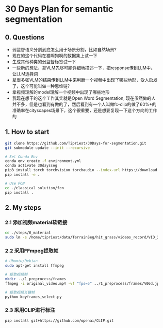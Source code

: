 # 30 Days Plan for semantic segmentation

## 0. Questions

- 弱监督语义分割到底怎么用于场景分割，比如自然场景?
- 现在的这个代码在猫啊狗啊的数据集上试一下
- 生成其他种类的弱监督标签试一下
- 一些新的想法，拿VLM先尽可能详细地描述一下，把response传到LLM中，让LLM选择词
- 拿很多张VLM的结果传到LLM中来判断一个视频中出现了哪些地形，受人启发了，这个可能叫做一种思维链?
- 拿视频理解的model理解一个视频中出现了哪些地形
- 我现在想干的这个工作其实就是Open Word Segmentation, 现在虽然做的人并不多，但是也看到有做的了，然后看到有一个人叫做fc-clip的做了60%+的准确率在cityscapes场景下，这个很重要，还是想要复现一下这个方向的工作的

## 1. How to start

```bash
git clone https://github.com/Tipriest/30Days-for-segmentation.git
git submodule update --init --recursive

# Set Conda Env
conda env create -f environment.yml
conda activate 30daysseg
pip3 install torch torchvision torchaudio --index-url https://download.pytorch.org/whl/cu118
pip install -e .

# Use FCN
cd ./classical_solution/fcn
pip install .
```

## 2. My steps

### 2.1 添加视频material软链接

```bash
cd ./steps/0_material
sudo ln -s /home/tipriest/data/TerrainSeg/hit_grass/videos_record/VID_20220502_135318.mp4 ./original_video.mp4
```

### 2.2 采用FFmpeg提取帧

```bash
# Ubuntu/Debian
sudo apt-get install ffmpeg

# 提取视频帧
mkdir ../1_preprocess/frames
ffmpeg -i original_video.mp4 -vf "fps=5" ../1_preprocess/frames/%06d.jpg

# 提取视频关键帧
python keyframes_select.py


```

### 2.3 采用CLIP进行标注

```bash
pip install git+https://github.com/openai/CLIP.git


```

